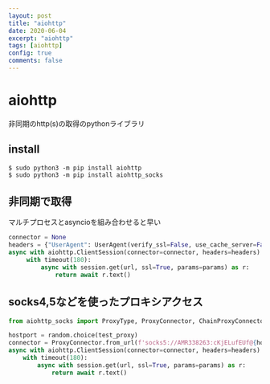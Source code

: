 ```yaml
---
layout: post
title: "aiohttp"
date: 2020-06-04
excerpt: "aiohttp"
tags: [aiohttp]
config: true
comments: false
---
```


# aiohttp
非同期のhttp(s)の取得のpythonライブラリ

## install

```console
$ sudo python3 -m pip install aiohttp
$ sudo python3 -m pip install aiohttp_socks
```

## 非同期で取得

マルチプロセスとasyncioを組み合わせると早い

```python
connector = None
headers = {"UserAgent": UserAgent(verify_ssl=False, use_cache_server=False).random}
async with aiohttp.ClientSession(connector=connector, headers=headers) as session:
     with timeout(180):
         async with session.get(url, ssl=True, params=params) as r:
             return await r.text()
```

## socks4,5などを使ったプロキシアクセス

```python
from aiohttp_socks import ProxyType, ProxyConnector, ChainProxyConnector
```

```python
hostport = random.choice(test_proxy)
connector = ProxyConnector.from_url(f'socks5://AMR338263:cKjELufEUf@{hostport}')
async with aiohttp.ClientSession(connector=connector, headers=headers) as session:
    with timeout(180):
        async with session.get(url, ssl=True, params=params) as r:
            return await r.text()
```




